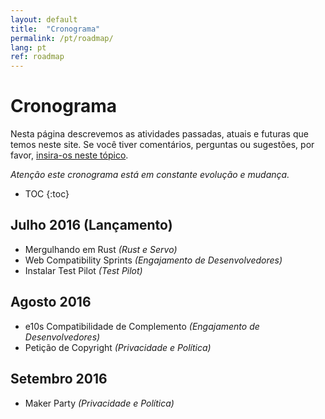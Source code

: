 ```yaml
---
layout: default
title:  "Cronograma"
permalink: /pt/roadmap/
lang: pt
ref: roadmap
---
```


# Cronograma

Nesta página descrevemos as atividades passadas, atuais e futuras que temos neste site. Se você tiver comentários, perguntas ou sugestões, por favor, [insira-os neste tópico](https://discourse.mozilla-community.org/t/activate-mozilla-roadmap/10068).

*Atenção este cronograma está em constante evolução e mudança.*

* TOC
{:toc}

## Julho 2016 (Lançamento)

* Mergulhando em Rust *(Rust e Servo)*
* Web Compatibility Sprints *(Engajamento de Desenvolvedores)*
* Instalar Test Pilot *(Test Pilot)*

## Agosto 2016

* e10s Compatibilidade de Complemento *(Engajamento de Desenvolvedores)*
* Petição de Copyright *(Privacidade e Política)*

## Setembro 2016

* Maker Party *(Privacidade e Política)*
